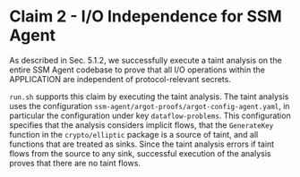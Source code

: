 # Claim 2 - I/O Independence for SSM Agent
As described in Sec. 5.1.2, we successfully execute a taint analysis on the entire SSM Agent codebase to prove that all I/O operations within the APPLICATION are independent of protocol-relevant secrets.

`run.sh` supports this claim by executing the taint analysis. The taint analysis uses the configuration `ssm-agent/argot-proofs/argot-config-agent.yaml`, in particular the configuration under key `dataflow-problems`. This configuration specifies that the analysis considers implicit flows, that the `GenerateKey` function in the `crypto/elliptic` package is a source of taint, and all functions that are treated as sinks. Since the taint analysis errors if taint flows from the source to any sink, successful execution of the analysis proves that there are no taint flows.

